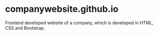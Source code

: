 # companywebsite.github.io
Frontend developed website of a company, which is developed in HTML, CSS and Bootstrap.
